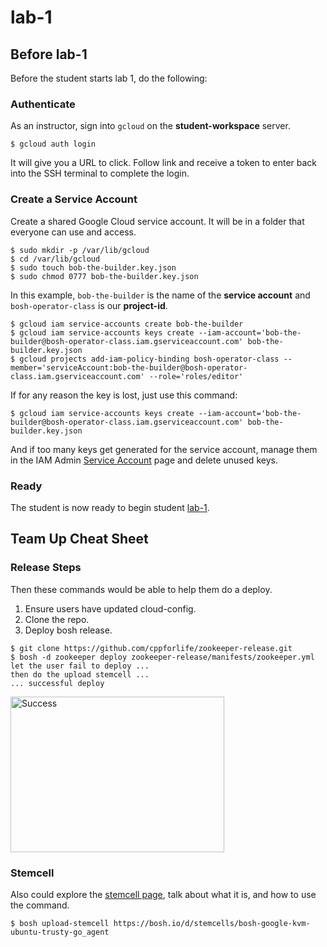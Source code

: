 # lab-1

## Before lab-1

Before the student starts lab 1, do the following:

### Authenticate

As an instructor, sign into `gcloud` on the **student-workspace** server.

```
$ gcloud auth login
```

It will give you a URL to click.  Follow link and receive a token to enter back
into the SSH terminal to complete the login.

### Create a Service Account

Create a shared Google Cloud service account.  It will be in a folder that
everyone can use and access.

```
$ sudo mkdir -p /var/lib/gcloud
$ cd /var/lib/gcloud
$ sudo touch bob-the-builder.key.json
$ sudo chmod 0777 bob-the-builder.key.json
```

In this example, `bob-the-builder` is the name of the **service account** and
`bosh-operator-class` is our **project-id**.

```
$ gcloud iam service-accounts create bob-the-builder
$ gcloud iam service-accounts keys create --iam-account='bob-the-builder@bosh-operator-class.iam.gserviceaccount.com' bob-the-builder.key.json
$ gcloud projects add-iam-policy-binding bosh-operator-class --member='serviceAccount:bob-the-builder@bosh-operator-class.iam.gserviceaccount.com' --role='roles/editor'
```

If for any reason the key is lost, just use this command:

```
$ gcloud iam service-accounts keys create --iam-account='bob-the-builder@bosh-operator-class.iam.gserviceaccount.com' bob-the-builder.key.json
```

And if too many keys get generated for the service account, manage them in the
IAM Admin [Service Account][service-account] page and delete unused keys.

### Ready

The student is now ready to begin student [lab-1][lab-1].

## Team Up Cheat Sheet

### Release Steps

Then these commands would be able to help them do a deploy.

1. Ensure users have updated cloud-config.
2. Clone the repo.
3. Deploy bosh release.

```
$ git clone https://github.com/cppforlife/zookeeper-release.git
$ bosh -d zookeeper deploy zookeeper-release/manifests/zookeeper.yml
let the user fail to deploy ...
then do the upload stemcell ...
... successful deploy
```

<img src="https://github.com/starkandwayne/operator-workshop/raw/master/images/success.png" width="342" height="249" title="Success">

### Stemcell

Also could explore the [stemcell page][stemcell-page], talk about what it is, and how
to use the command.

```
$ bosh upload-stemcell https://bosh.io/d/stemcells/bosh-google-kvm-ubuntu-trusty-go_agent
```

[//]: # (Links)

[stemcell-page]: http://bosh.cloudfoundry.org/stemcells/bosh-google-kvm-ubuntu-trusty-go_agent
[lab-1]: https://github.com/starkandwayne/operator-workshop/tree/master/student/lab-1
[service-account]: https://console.cloud.google.com/iam-admin/serviceaccounts/project

